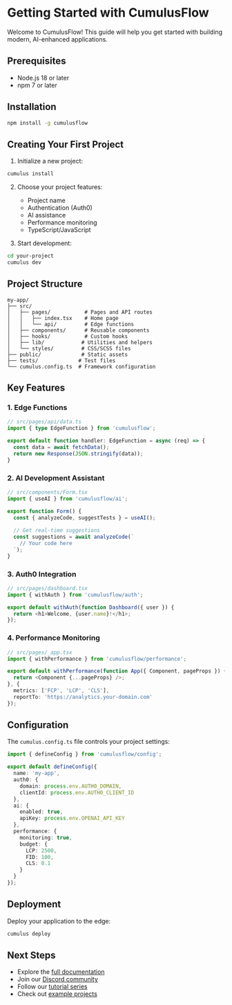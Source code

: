 # Getting Started with CumulusFlow

Welcome to CumulusFlow! This guide will help you get started with building modern, AI-enhanced applications.

## Prerequisites

- Node.js 18 or later
- npm 7 or later

## Installation

```bash
npm install -g cumulusflow
```

## Creating Your First Project

1. Initialize a new project:
```bash
cumulus install
```

2. Choose your project features:
   - Project name
   - Authentication (Auth0)
   - AI assistance
   - Performance monitoring
   - TypeScript/JavaScript

3. Start development:
```bash
cd your-project
cumulus dev
```

## Project Structure

```
my-app/
├── src/
│   ├── pages/           # Pages and API routes
│   │   ├── index.tsx    # Home page
│   │   └── api/         # Edge functions
│   ├── components/      # Reusable components
│   ├── hooks/           # Custom hooks
│   ├── lib/            # Utilities and helpers
│   └── styles/         # CSS/SCSS files
├── public/             # Static assets
├── tests/             # Test files
└── cumulus.config.ts  # Framework configuration
```

## Key Features

### 1. Edge Functions

```typescript
// src/pages/api/data.ts
import { type EdgeFunction } from 'cumulusflow';

export default function handler: EdgeFunction = async (req) => {
  const data = await fetchData();
  return new Response(JSON.stringify(data));
}
```

### 2. AI Development Assistant

```typescript
// src/components/Form.tsx
import { useAI } from 'cumulusflow/ai';

export function Form() {
  const { analyzeCode, suggestTests } = useAI();
  
  // Get real-time suggestions
  const suggestions = await analyzeCode(`
    // Your code here
  `);
}
```

### 3. Auth0 Integration

```typescript
// src/pages/dashboard.tsx
import { withAuth } from 'cumulusflow/auth';

export default withAuth(function Dashboard({ user }) {
  return <h1>Welcome, {user.name}!</h1>;
});
```

### 4. Performance Monitoring

```typescript
// src/pages/_app.tsx
import { withPerformance } from 'cumulusflow/performance';

export default withPerformance(function App({ Component, pageProps }) {
  return <Component {...pageProps} />;
}, {
  metrics: ['FCP', 'LCP', 'CLS'],
  reportTo: 'https://analytics.your-domain.com'
});
```

## Configuration

The `cumulus.config.ts` file controls your project settings:

```typescript
import { defineConfig } from 'cumulusflow/config';

export default defineConfig({
  name: 'my-app',
  auth0: {
    domain: process.env.AUTH0_DOMAIN,
    clientId: process.env.AUTH0_CLIENT_ID
  },
  ai: {
    enabled: true,
    apiKey: process.env.OPENAI_API_KEY
  },
  performance: {
    monitoring: true,
    budget: {
      LCP: 2500,
      FID: 100,
      CLS: 0.1
    }
  }
});
```

## Deployment

Deploy your application to the edge:

```bash
cumulus deploy
```

## Next Steps

- Explore the [full documentation](https://docs.cumulusflow.dev)
- Join our [Discord community](https://discord.gg/cumulusflow)
- Follow our [tutorial series](https://docs.cumulusflow.dev/tutorials)
- Check out [example projects](https://github.com/movestax/cumulusflow-examples)